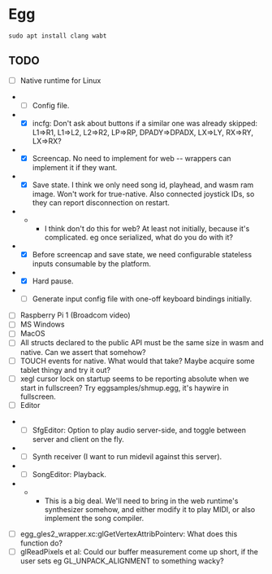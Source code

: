 # Egg

```
sudo apt install clang wabt
```

## TODO

- [ ] Native runtime for Linux
- - [ ] Config file.
- - [x] incfg: Don't ask about buttons if a similar one was already skipped: L1=>R1, L1=>L2, L2=>R2, LP=>RP, DPADY=>DPADX, LX=>LY, RX=>RY, LX=>RX?
- - [x] Screencap. No need to implement for web -- wrappers can implement it if they want.
- - [x] Save state. I think we only need song id, playhead, and wasm ram image. Won't work for true-native. Also connected joystick IDs, so they can report disconnection on restart.
- - - I think don't do this for web? At least not initially, because it's complicated. eg once serialized, what do you do with it?
- - [x] Before screencap and save state, we need configurable stateless inputs consumable by the platform.
- - [x] Hard pause.
- - [ ] Generate input config file with one-off keyboard bindings initially.
- [ ] Raspberry Pi 1 (Broadcom video)
- [ ] MS Windows
- [ ] MacOS
- [ ] All structs declared to the public API must be the same size in wasm and native. Can we assert that somehow?
- [ ] TOUCH events for native. What would that take? Maybe acquire some tablet thingy and try it out?
- [ ] xegl cursor lock on startup seems to be reporting absolute when we start in fullscreen? Try eggsamples/shmup.egg, it's haywire in fullscreen.
- [ ] Editor
- - [ ] SfgEditor: Option to play audio server-side, and toggle between server and client on the fly.
- - [ ] Synth receiver (I want to run midevil against this server).
- - [ ] SongEditor: Playback.
- - - This is a big deal. We'll need to bring in the web runtime's synthesizer somehow, and either modify it to play MIDI, or also implement the song compiler.
- [ ] egg_gles2_wrapper.xc:glGetVertexAttribPointerv: What does this function do?
- [ ] glReadPixels et al: Could our buffer measurement come up short, if the user sets eg GL_UNPACK_ALIGNMENT to something wacky?
